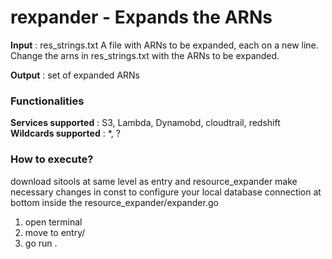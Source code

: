 # rexpander - Expands the ARNs

__Input__ : res_strings.txt
A file with ARNs to be expanded, each on a new line. Change the arns in res_strings.txt with the ARNs to be expanded.

__Output__ : set of expanded ARNs 

### Functionalities
__Services supported__ : S3, Lambda, Dynamobd, cloudtrail, redshift
__Wildcards supported__ : *, ?



### How to execute?
download sitools at same level as entry and resource_expander
make necessary changes in const to configure your local database connection at bottom inside the resource_expander/expander.go
1. open terminal
2. move to entry/
3. go run .
